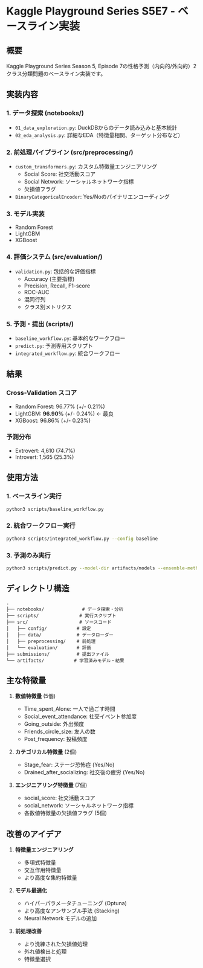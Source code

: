 # Kaggle Playground Series S5E7 - ベースライン実装

## 概要
Kaggle Playground Series Season 5, Episode 7の性格予測（内向的/外向的）2クラス分類問題のベースライン実装です。

## 実装内容

### 1. データ探索 (notebooks/)
- `01_data_exploration.py`: DuckDBからのデータ読み込みと基本統計
- `02_eda_analysis.py`: 詳細なEDA（特徴量相関、ターゲット分布など）

### 2. 前処理パイプライン (src/preprocessing/)
- `custom_transformers.py`: カスタム特徴量エンジニアリング
  - Social Score: 社交活動スコア
  - Social Network: ソーシャルネットワーク指標
  - 欠損値フラグ
- `BinaryCategoricalEncoder`: Yes/Noのバイナリエンコーディング

### 3. モデル実装
- Random Forest
- LightGBM
- XGBoost

### 4. 評価システム (src/evaluation/)
- `validation.py`: 包括的な評価指標
  - Accuracy (主要指標)
  - Precision, Recall, F1-score
  - ROC-AUC
  - 混同行列
  - クラス別メトリクス

### 5. 予測・提出 (scripts/)
- `baseline_workflow.py`: 基本的なワークフロー
- `predict.py`: 予測専用スクリプト
- `integrated_workflow.py`: 統合ワークフロー

## 結果

### Cross-Validation スコア
- Random Forest: 96.77% (+/- 0.21%)
- LightGBM: **96.90%** (+/- 0.24%) ← 最良
- XGBoost: 96.86% (+/- 0.23%)

### 予測分布
- Extrovert: 4,610 (74.7%)
- Introvert: 1,565 (25.3%)

## 使用方法

### 1. ベースライン実行
```bash
python3 scripts/baseline_workflow.py
```

### 2. 統合ワークフロー実行
```bash
python3 scripts/integrated_workflow.py --config baseline
```

### 3. 予測のみ実行
```bash
python3 scripts/predict.py --model-dir artifacts/models --ensemble-method soft_voting
```

## ディレクトリ構造
```
.
├── notebooks/              # データ探索・分析
├── scripts/               # 実行スクリプト
├── src/                   # ソースコード
│   ├── config/           # 設定
│   ├── data/             # データローダー
│   ├── preprocessing/    # 前処理
│   └── evaluation/       # 評価
├── submissions/          # 提出ファイル
└── artifacts/           # 学習済みモデル・結果
```

## 主な特徴量
1. **数値特徴量** (5個)
   - Time_spent_Alone: 一人で過ごす時間
   - Social_event_attendance: 社交イベント参加度
   - Going_outside: 外出頻度
   - Friends_circle_size: 友人の数
   - Post_frequency: 投稿頻度

2. **カテゴリカル特徴量** (2個)
   - Stage_fear: ステージ恐怖症 (Yes/No)
   - Drained_after_socializing: 社交後の疲労 (Yes/No)

3. **エンジニアリング特徴量** (7個)
   - social_score: 社交活動スコア
   - social_network: ソーシャルネットワーク指標
   - 各数値特徴量の欠損値フラグ (5個)

## 改善のアイデア
1. **特徴量エンジニアリング**
   - 多項式特徴量
   - 交互作用特徴量
   - より高度な集約特徴量

2. **モデル最適化**
   - ハイパーパラメータチューニング (Optuna)
   - より高度なアンサンブル手法 (Stacking)
   - Neural Network モデルの追加

3. **前処理改善**
   - より洗練された欠損値処理
   - 外れ値検出と処理
   - 特徴量選択
